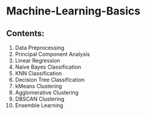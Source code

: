 # Machine-Learning-Basics

Contents:
-----------
1.  Data Preprocessing
2.  Principal Component Analysis
3.  Linear Regression
4.  Naive Bayes Classification
5.  KNN Classification
6.  Decision Tree Classification
7.  kMeans Clustering
8.  Agglomerative Clustering
9.  DBSCAN Clustering
10. Ensemble Learning
